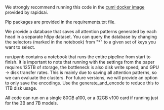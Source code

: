 We strongly recommend running this code in the [cuml docker image](https://docs.rapids.ai/install#selector) provided by rapidsai.

Pip packages are provided in the requirements.txt file.

We provide a database that saves all attention patterns generated by each head in a separate h5py dataset.
You can query the database by changing the selectors (marked in the notebook) from "*" to a given set of keys you want to select.
  
run.ipynb contains a notebook that runs the entire pipeline from start to finish. It is important to note that running with the settings from the paper requires 125TB of storage, the bottleneck is also disk write speed, and GPU -> disk transfer rates. This is mainly due to saving all attention patterns, so we can evaluate the clusters. For future versions, we will provide an option to only save the encodings. Use the generate_and_encode to reduce this to 1TB disk usage.

All code can run on a single 80GB a100, or a 32GB v100 card if running just for the 3B and 7B models.

